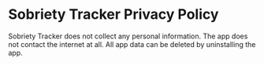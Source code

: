 # Sobriety Tracker Privacy Policy

Sobriety Tracker does not collect any personal information.
The app does not contact the internet at all.
All app data can be deleted by uninstalling the app.
